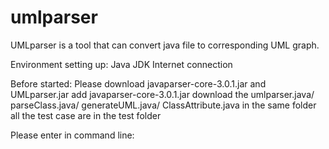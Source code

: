 # umlparser

UMLparser is a tool that can convert java file to corresponding UML graph.

Environment setting up:
Java JDK
Internet connection

Before started:
Please download javaparser-core-3.0.1.jar and UMLparser.jar
add javaparser-core-3.0.1.jar
download the umlparser.java/ parseClass.java/ generateUML.java/ ClassAttribute.java in the same folder
all the test case are in the test folder

Please enter in command line:

